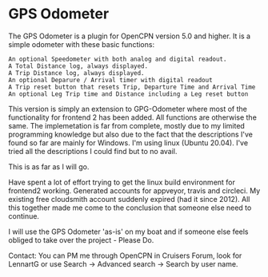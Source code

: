 # GPS Odometer

The GPS Odometer is a plugin for OpenCPN version 5.0 and higher. It is a simple odometer with these basic functions:

    An optional Speedometer with both analog and digital readout.
    A Total Distance log, always displayed.
    A Trip Distance log, always displayed.
    An optional Deparure / Arrival timer with digital readout
    A Trip reset button that resets Trip, Departure Time and Arrival Time
    An optional Leg Trip time and Distance including a Leg reset button

This version is simply an extension to GPG-Odometer where most of the functionality for frontend 2 has been added. All functions are otherwise the same.
The implemetation is far from complete, mostly due to my limited programming knowledge but also due to the fact that the descriptions I've found so far are mainly for Windows. I'm using linux (Ubuntu 20.04). I've tried all the descriptions I could find but to no avail.

This is as far as I will go.

Have spent a lot of effort trying to get the linux build environment for frontend2 working. Generated accounts for appveyor, travis and circleci. My existing free cloudsmith account suddenly expired (had it since 2012). All this together made me come to the conclusion that someone else need to continue.

I will use the GPS Odometer 'as-is' on my boat and if someone else feels obliged to take over the project - Please Do.

Contact: You can PM me through OpenCPN in Cruisers Forum, look for LennartG or use Search -> Advanced search -> Search by user name.

